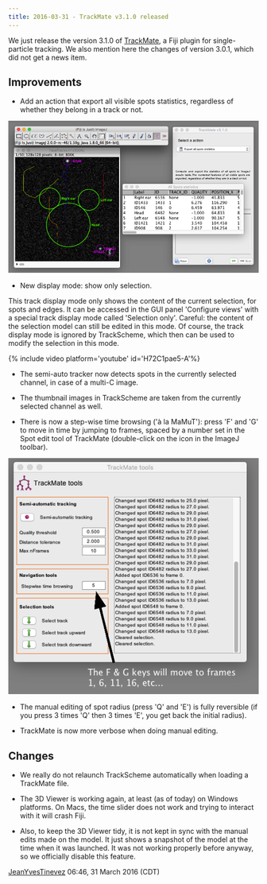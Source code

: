 ```yaml
---
title: 2016-03-31 - TrackMate v3.1.0 released
---
```


We just release the version 3.1.0 of [TrackMate](/plugins/trackmate), a Fiji plugin for single-particle tracking. We also mention here the changes of version 3.0.1, which did not get a news item.

## Improvements

-   Add an action that export all visible spots statistics, regardless of whether they belong in a track or not.

![](/media/news/trackmate-exportallspotsstatistics.png)

-   New display mode: show only selection.

This track display mode only shows the content of the current selection, for spots and edges. It can be accessed in the GUI panel 'Configure views' with a special track display mode called 'Selection only'. Careful: the content of the selection model can still be edited in this mode. Of course, the track display mode is ignored by TrackScheme, which then can be used to modify the selection in this mode.

{% include video platform='youtube' id='H72C1pae5-A'%}

-   The semi-auto tracker now detects spots in the currently selected channel, in case of a multi-C image.

-   The thumbnail images in TrackScheme are taken from the currently selected channel as well.

-   There is now a step-wise time browsing ('à la MaMuT'): press 'F' and 'G' to move in time by jumping to frames, spaced by a number set in the Spot edit tool of TrackMate (double-click on the icon in the ImageJ toolbar).

![](/media/news/trackmate-stepwisetimebrowsing.png)

-   The manual editing of spot radius (press 'Q' and 'E') is fully reversible (if you press 3 times 'Q' then 3 times 'E', you get back the initial radius).

-   TrackMate is now more verbose when doing manual editing.

## Changes

-   We really do not relaunch TrackScheme automatically when loading a TrackMate file.

-   The 3D Viewer is working again, at least (as of today) on Windows platforms. On Macs, the time slider does not work and trying to interact with it will crash Fiji.

-   Also, to keep the 3D Viewer tidy, it is not kept in sync with the manual edits made on the model. It just shows a snapshot of the model at the time when it was launched. It was not working properly before anyway, so we officially disable this feature.

[JeanYvesTinevez](/people/tinevez) 06:46, 31 March 2016 (CDT)


